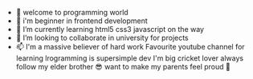 - 👋 welcome to programming world
- 👀 i'm beginner in frontend development
- 🌱 I’m currently learning html5 css3 javascript on the way
- 💞️ I’m looking to collaborate in university for projects
- 📫 I'm  a massive believer of hard work 
     Favourite youtube channel for learning lrogramming is
       supersimple dev
     I'm big cricket lover
     always follow my elder brother 😎
     want to make my parents feel proud 🦚
<!---
muhammadzohaib786m/muhammadzohaib786m is a ✨ special ✨ repository because its `README.md` (this file) appears on your GitHub profile.
You can click the Preview link to take a look at your changes.
--->
